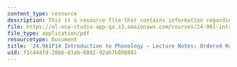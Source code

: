 ```yaml
---
content_type: resource
description: This is a resource file that contains information regarding ordered rules.
file: https://ol-ocw-studio-app-qa.s3.amazonaws.com/courses/24-961-introduction-to-phonology-fall-2014/f1c444fd28b681ab688292ab7b806881_MIT24_961F14_Lecture3.pdf
file_type: application/pdf
resourcetype: Document
title: '24.961F14 Introduction to Phonology - Lecture Notes: Ordered Rules'
uid: f1c444fd-28b6-81ab-6882-92ab7b806881
---
```

